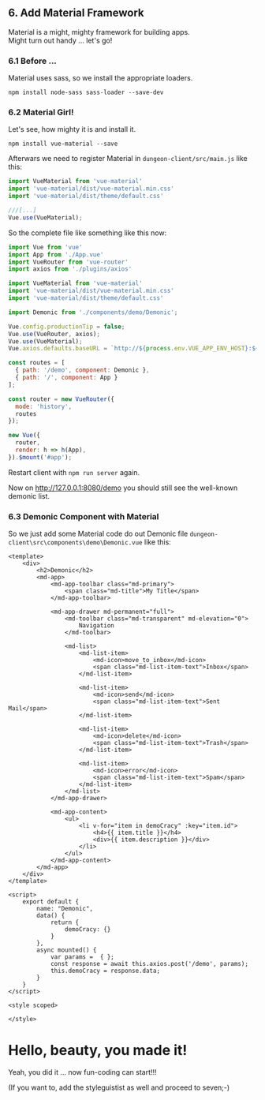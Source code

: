## 6. Add Material Framework

Material is a might, mighty framework for building apps.  
Might turn out handy ... let's go!

### 6.1 Before ... 

Material uses sass, so we install the appropriate loaders. 

~~~cli
npm install node-sass sass-loader --save-dev
~~~

### 6.2 Material Girl!

Let's see, how mighty it is and install it. 

~~~cli
npm install vue-material --save
~~~

Afterwars we need to register Material in `dungeon-client/src/main.js` like this:

~~~js
import VueMaterial from 'vue-material'
import 'vue-material/dist/vue-material.min.css'
import 'vue-material/dist/theme/default.css'

///[...]
Vue.use(VueMaterial);
~~~

So the complete file like something like this now:

~~~js
import Vue from 'vue'
import App from './App.vue'
import VueRouter from 'vue-router'
import axios from './plugins/axios'

import VueMaterial from 'vue-material'
import 'vue-material/dist/vue-material.min.css'
import 'vue-material/dist/theme/default.css'

import Demonic from './components/demo/Demonic';

Vue.config.productionTip = false;
Vue.use(VueRouter, axios);
Vue.use(VueMaterial);
Vue.axios.defaults.baseURL = `http://${process.env.VUE_APP_ENV_HOST}:${process.env.VUE_APP_ENV_PORT}`;

const routes = [
  { path: '/demo', component: Demonic },
  { path: '/', component: App }
];

const router = new VueRouter({
  mode: 'history',
  routes
});

new Vue({
  router,
  render: h => h(App),
}).$mount('#app');
~~~

Restart client with `npm run server` again.

Now on <http://127.0.0.1:8080/demo> you should still see the well-known demonic list. 

### 6.3 Demonic Component with Material

So we just add some Material code do out Demonic file `dungeon-client\src\components\demo\Demonic.vue` like this:

~~~vue
<template>
    <div>
        <h2>Demonic</h2>
        <md-app>
            <md-app-toolbar class="md-primary">
                <span class="md-title">My Title</span>
            </md-app-toolbar>

            <md-app-drawer md-permanent="full">
                <md-toolbar class="md-transparent" md-elevation="0">
                    Navigation
                </md-toolbar>

                <md-list>
                    <md-list-item>
                        <md-icon>move_to_inbox</md-icon>
                        <span class="md-list-item-text">Inbox</span>
                    </md-list-item>

                    <md-list-item>
                        <md-icon>send</md-icon>
                        <span class="md-list-item-text">Sent Mail</span>
                    </md-list-item>

                    <md-list-item>
                        <md-icon>delete</md-icon>
                        <span class="md-list-item-text">Trash</span>
                    </md-list-item>

                    <md-list-item>
                        <md-icon>error</md-icon>
                        <span class="md-list-item-text">Spam</span>
                    </md-list-item>
                </md-list>
            </md-app-drawer>

            <md-app-content>
                <ul>
                    <li v-for="item in demoCracy" :key="item.id">
                        <h4>{{ item.title }}</h4>
                        <div>{{ item.description }}</div>
                    </li>
                </ul>
            </md-app-content>
        </md-app>
    </div>
</template>

<script>
    export default {
        name: "Demonic",
        data() {
            return {
                demoCracy: {}
            }
        },
        async mounted() {
            var params =  { };
            const response = await this.axios.post('/demo', params);
            this.demoCracy = response.data;
        }
    }
</script>

<style scoped>

</style>
~~~

# Hello, beauty, you made it!

Yeah, you did it ... now fun-coding can start!!!  

(If you want to, add the styleguistist as well and proceed to seven;-)  

